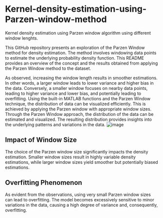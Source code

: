 # Kernel-density-estimation-using-Parzen-window-method
Kernel density estimation using Parzen window algorithm using different window lenghts.

This GitHub repository presents an exploration of the Parzen Window method for density estimation. The method involves windowing data points to estimate the underlying probability density function. This README provides an overview of the concept and the results obtained from applying the Parzen Window method to the dataset.

As observed, increasing the window length results in smoother estimations. In other words, a larger window leads to lower variance and higher bias in the data. Conversely, a smaller window focuses on nearby data points, leading to higher variance and lower bias, and potentially leading to overfitting.
Using the built-in MATLAB functions and the Parzen Window technique, the distribution of data can be visualized efficiently. This is achieved by applying the Parzen window with appropriate window sizes.
Through the Parzen Window approach, the distribution of the data can be estimated and visualized. The resulting distribution provides insights into the underlying patterns and variations in the data.
![image](https://github.com/romidi80/Kernel-density-estimation-using-Parzen-window-method/assets/89667194/d6f1d272-45bf-4438-9ccf-c635cce8fdce)


## Impact of Window Size
The choice of the Parzen window size significantly impacts the density estimation. Smaller window sizes result in highly variable density estimations, while larger window sizes yield smoother but potentially biased estimations.

## Overfitting Phenomenon
As evident from the observations, using very small Parzen window sizes can lead to overfitting. The model becomes excessively sensitive to minor variations in the data, causing a high degree of variance and, consequently, overfitting.
